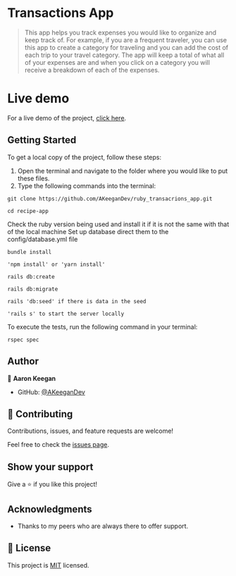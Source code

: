 # Transactions App

> This app helps you track expenses you would like to organize and keep track of. For example, if you are a frequent traveler, you can use this app to create a category for traveling and you can add the cost of each trip to your travel category. The app will keep a total of what all of your expenses are and when you click on a category you will receive a breakdown of each of the expenses.

# Live demo
For a live demo of the project, [click here](https://warm-basin-43457.herokuapp.com).

## Getting Started

To get a local copy of the project, follow these steps: 
1. Open the terminal and navigate to the folder where you would like to put these files.
2. Type the following commands into the terminal: 
 ```
 git clone https://github.com/AKeeganDev/ruby_transacrions_app.git
 ```
 ```
 cd recipe-app
 ```

Check the ruby version being used and install it if it is not the same with that of the local machine
Set up database direct them to the config/database.yml file
```
bundle install
```
```
'npm install' or 'yarn install'
```
```
rails db:create
```
```
rails db:migrate
```
```
rails 'db:seed' if there is data in the seed
```
```
'rails s' to start the server locally
```

To execute the tests, run the following command in your terminal:
```
rspec spec
```

## Author

👤 **Aaron Keegan**

- GitHub: [@AKeeganDev](https://github.com/AKeeganDev)

## 🤝 Contributing

Contributions, issues, and feature requests are welcome!

Feel free to check the [issues page](https://github.com/jsug9/recipe-app/issues).

## Show your support

Give a ⭐️ if you like this project!

## Acknowledgments

- Thanks to my peers who are always there to offer support.

## 📝 License

This project is [MIT](./LICENSE) licensed.
